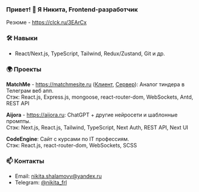 
### Привет! 👋 Я Никита, Frontend-разработчик

Резюме - https://clck.ru/3EArCx

### 🛠️ Навыки
- React/Next.js, TypeScript, Tailwind, Redux/Zustand, Git и др.

### 🌍 Проекты
**MatchMe** - https://matchmesite.ru ([Клиент](https://github.com/nikita-shalamov/tinder-client), [Сервер](https://github.com/nikita-shalamov/tinder-server)): Аналог тиндера в Телеграм веб апп. \
Стэк: React.js, Express.js, mongoose, react-router-dom, WebSockets, Antd, REST API

**Aijora** - https://aijora.ru: ChatGPT + другие нейросети и шаблонные промпты. \
Стэк: Next.js, React.js, Tailwind, TypeScript, Next Auth, REST API, Next UI

**CodeEngine**: Сайт с курсами по IT профессиям. \
Стэк: React.js, react-router-dom, WebSockets, SCSS

### 📫 Контакты
- Email: nikita.shalamovv@yandex.ru
- Telegram: [@nikita_frl](https://t.me/nikita_frl)
